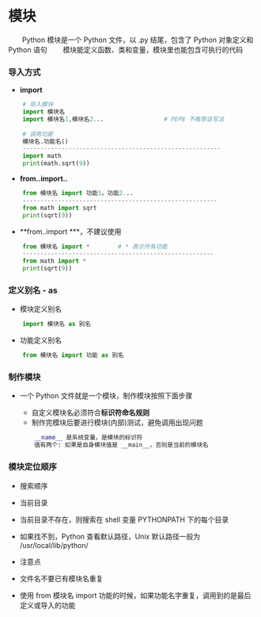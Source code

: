 # 模块
&emsp;&emsp;Python 模块是一个 Python 文件，以 .py 结尾，包含了 Python 对象定义和 Python 语句
&emsp;&emsp;模块能定义函数、类和变量，模块里也能包含可执行的代码

### 导入方式
*  **import**


```python
    # 导入模块
    import 模块名
    import 模块名1,模块名2...                 # PEP8 不推荐该写法
    
    # 调用功能
    模块名.功能名()
    --------------------------------------------------------
    import math
    print(math.sqrt(9))

```

*  **from..import..**


```python
    from 模块名 import 功能1，功能2...
    -------------------------------------------------------
    from math import sqrt
    print(sqrt(9))

```

*  **from..import ***，不建议使用



```python
    from 模块名 import *        # * 表示所有功能
    ------------------------------------------------------
    from math import *
    print(sqrt(9))

```

### 定义别名 - as
*  模块定义别名


```python
    import 模块名 as 别名

```

*  功能定义别名



```python
    from 模块名 import 功能 as 别名

```


### 制作模块
* 一个 Python 文件就是一个模块，制作模块按照下面步骤
  *  自定义模块名必须符合**标识符命名规则**
  *  制作完模块后要进行模块(内部)测试，避免调用出现问题
  
  ```python
      __name__ 是系统变量，是模块的标识符
      值有两个: 如果是自身模块值是 __main__，否则是当前的模块名
  ```


### 模块定位顺序
*  搜索顺序
  *  当前目录
  *  当前目录不存在，则搜索在 shell 变量 PYTHONPATH 下的每个目录
  *  如果找不到，Python 查看默认路径，Unix 默认路径一般为 /usr/local/lib/python/
  
*  注意点
  *  文件名不要已有模块名重复
  *  使用 from 模块名 import 功能的时候，如果功能名字重复，调用到的是最后定义或导入的功能












